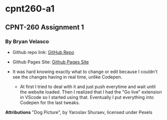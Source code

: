 # cpnt260-a1
## CPNT-260 Assignment 1
### By Bryan Velasco

- Github repo link: [GitHub Repo](https://github.com/cosmob3/cpnt260-a1)
- Github Pages Site: [Github Pages Site](https://cosmob3.github.io/cpnt260-a1/)

- It was hard knowing exactly what to change or edit because I couldn't see the changes having in real time, unlike Codepen. 
  - At first I tried to deal with it and just push everytime and wait until the website loaded. Then I realized that I had the "Go live" extension in VScode so I started using that. Eventually I put everything into Codepen for the last tweaks.

**Attributions**
"Dog Picture", by Yaroslav Shuraev, licensed under Pexels
